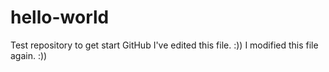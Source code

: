 # hello-world
Test repository to get start GitHub
I've edited this file. :))
I modified this file again. :))

